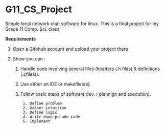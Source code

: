 # G11_CS_Project
Simple local network chat software for linux. This is a final project for my Grade 11 Comp. Sci. class. 

**Requirements**

1. Open a Gitbhub account and upload your project there
2. Show you can : 
  
   1. Handle code involving several files (headers (.h files) & definitions (.cfiles)).
   2. Use either an IDE or makefiles(s).
   3. Follow basic steps of software dev. ( plannign and execution).
   
           1. Define problem
           2. Gather intuition
           3. Define logic
           4. Write down pseudo-code
           5. Implement

